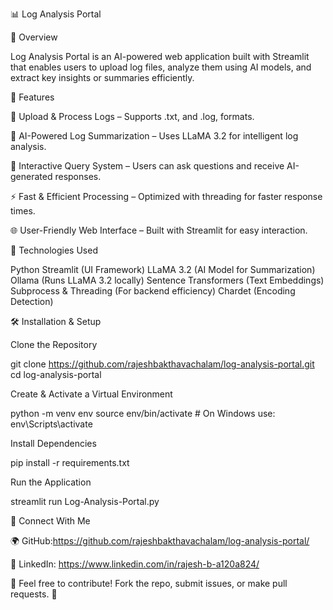 📊 Log Analysis Portal

🚀 Overview

Log Analysis Portal is an AI-powered web application built with Streamlit that enables users to upload log files, analyze them using AI models, and extract key insights or summaries efficiently.

🔹 Features

📂 Upload & Process Logs – Supports .txt, and .log, formats.

🤖 AI-Powered Log Summarization – Uses LLaMA 3.2 for intelligent log analysis.

💬 Interactive Query System – Users can ask questions and receive AI-generated responses.

⚡ Fast & Efficient Processing – Optimized with threading for faster response times.

🌐 User-Friendly Web Interface – Built with Streamlit for easy interaction.

📌 Technologies Used

Python
Streamlit (UI Framework)
LLaMA 3.2 (AI Model for Summarization)
Ollama (Runs LLaMA 3.2 locally)
Sentence Transformers (Text Embeddings)
Subprocess & Threading (For backend efficiency)
Chardet (Encoding Detection)

🛠 Installation & Setup

Clone the Repository

git clone https://github.com/rajeshbakthavachalam/log-analysis-portal.git
cd log-analysis-portal

Create & Activate a Virtual Environment

python -m venv env
source env/bin/activate  # On Windows use: env\Scripts\activate

Install Dependencies

pip install -r requirements.txt

Run the Application

streamlit run Log-Analysis-Portal.py


🔗 Connect With Me

🌍 GitHub:https://github.com/rajeshbakthavachalam/log-analysis-portal/

💼 LinkedIn: https://www.linkedin.com/in/rajesh-b-a120a824/

📌 Feel free to contribute! Fork the repo, submit issues, or make pull requests. 🚀

